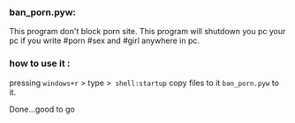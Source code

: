 ### ban_porn.pyw:        
This program don't block porn site.	
This program will shutdown you pc your pc if you write #porn #sex and #girl anywhere in pc.

### how to use it :
pressing `windows+r` > 
type >` shell:startup`
copy files to it `ban_porn.pyw` to it.


Done...good to go
